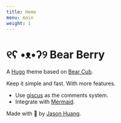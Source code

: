 ```yaml
---
title: Home
menu: main
weight: 1
---
```


# ୧ʕ •ᴥ•ʔ୨ Bear Berry

A [Hugo](https://gohugo.io/) theme based on [Bear Cub](https://github.com/clente/hugo-bearcub).

Keep it simple and fast. With more features.

- Use [giscus](https://github.com/giscus/giscus) as the comments system.
- Integrate with [Mermaid](https://mermaid.js.org/).

Made with 💟 by [Jason Huang](https://github.com/Pagliacii).
